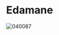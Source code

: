 # Edamane
![040087](https://user-images.githubusercontent.com/50277379/140739012-fc93df91-ee2b-4855-a333-54c9757c41a7.jpg)
